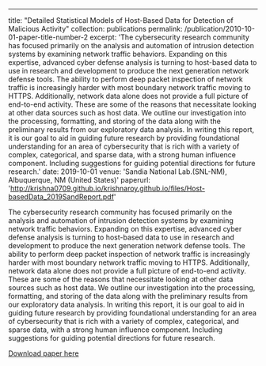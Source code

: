 ---
title: "Detailed Statistical Models of Host-Based Data for Detection of Malicious Activity"
collection: publications
permalink: /publication/2010-10-01-paper-title-number-2
excerpt: 'The cybersecurity research community has focused primarily on the analysis and automation of intrusion detection systems by examining network traffic behaviors. Expanding on this expertise, advanced cyber defense analysis is turning to host-based data to use in research and development to produce the next generation network defense tools. The ability to perform deep packet inspection of network traffic is increasingly harder with most boundary network traffic moving to HTTPS. Additionally, network data alone does not provide a full picture of end-to-end activity. These are some of the reasons that necessitate looking at other data sources such as host data. We outline our investigation into the processing, formatting, and storing of the data along with the preliminary results from our exploratory data analysis. In writing this report, it is our goal to aid in guiding future research by providing foundational understanding for an area of cybersecurity that is rich with a variety of complex, categorical, and sparse data, with a strong human influence component. Including suggestions for guiding potential directions for future research.'
date: 2019-10-01
venue: 'Sandia National Lab.(SNL-NM), Albuquerque, NM (United States)'
paperurl: 'http://krishna0709.github.io/krishnaroy.github.io/files/Host-basedData_2019SandReport.pdf'

The cybersecurity research community has focused primarily on the analysis and automation of intrusion detection systems by examining network traffic behaviors. Expanding on this expertise, advanced cyber defense analysis is turning to host-based data to use in research and development to produce the next generation network defense tools. The ability to perform deep packet inspection of network traffic is increasingly harder with most boundary network traffic moving to HTTPS. Additionally, network data alone does not provide a full picture of end-to-end activity. These are some of the reasons that necessitate looking at other data sources such as host data. We outline our investigation into the processing, formatting, and storing of the data along with the preliminary results from our exploratory data analysis. In writing this report, it is our goal to aid in guiding future research by providing foundational understanding for an area of cybersecurity that is rich with a variety of complex, categorical, and sparse data, with a strong human influence component. Including suggestions for guiding potential directions for future research.

[Download paper here](http://krishna0709.github.io/krishnaroy.github.io/files/Host-basedData_2019SandReport.pdf)
